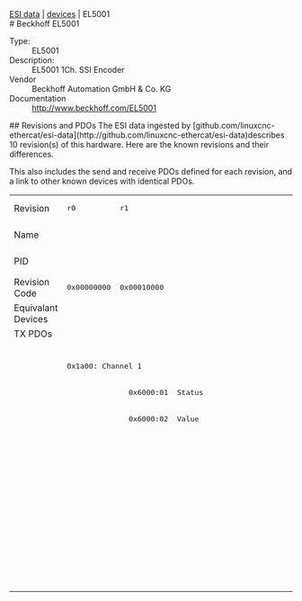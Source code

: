 <div class="nav"><a href="/esi-data">ESI data</a> | <a href="/esi-data/devices">devices</a> | EL5001</div>
#  Beckhoff EL5001

<dl>
  <dt>Type:</dt><dd>EL5001</dd>
  <dt>Description:</dt><dd>EL5001 1Ch. SSI Encoder</dd>
  <dt>Vendor</dt><dd>Beckhoff Automation GmbH & Co. KG</dd>
  <dt>Documentation</dt><dd><a href="http://www.beckhoff.com/EL5001">http://www.beckhoff.com/EL5001</a></dd>
</dl>
## Revisions and PDOs
The ESI data ingested by [github.com/linuxcnc-ethercat/esi-data](http://github.com/linuxcnc-ethercat/esi-data)describes 10 revision(s) of this hardware.  Here are the known revisions and their differences.

This also includes the send and receive PDOs defined for each revision, and a link to other known devices with identical PDOs.

<table>
<tr >
<td class="first">Revision</td>
<td ><pre>r0</pre></td>
<td ><pre>r1</pre></td>
<td ><pre>r1016</pre></td>
<td ><pre>r1017</pre></td>
<td ><pre>r1018</pre></td>
<td ><pre>r1019</pre></td>
<td ><pre>r1020</pre></td>
<td ><pre>r1021</pre></td>
<td ><pre>r9995</pre></td>
<td ><pre>r9996</pre></td>
</tr>
<tr >
<td class="first">Name</td>
<td  colspan=10 align="center"><pre>EL5001 1Ch. SSI Encoder</pre></td>
</tr>
<tr >
<td class="first">PID</td>
<td  colspan=10 align="center"><pre>0x13893052</pre></td>
</tr>
<tr >
<td class="first">Revision Code</td>
<td ><pre>0x00000000</pre></td>
<td ><pre>0x00010000</pre></td>
<td ><pre>0x03f80000</pre></td>
<td ><pre>0x03f90000</pre></td>
<td ><pre>0x03fa0000</pre></td>
<td ><pre>0x03fb0000</pre></td>
<td ><pre>0x03fc0000</pre></td>
<td ><pre>0x03fd0000</pre></td>
<td ><pre>0x270b0000</pre></td>
<td ><pre>0x270c0000</pre></td>
</tr>
<tr >
<td class="first">Equivalant Devices</td>
<td  colspan=10 align="center"></td>
</tr>
<tr class="txpdo pdosection">
<td class="first" rowspan=10 valign=top>TX PDOs</td>
<td colspan=8 align="left"></td>
<td colspan=2 align="left"><pre>: </pre></td>
<td></td>
</tr>
<tr class="txpdo pdosection">
<td  colspan=8 align="left"><pre>0x1a00: Channel 1</pre></td>
<td  colspan=2 align="left"></td>
</tr>
<tr class="txpdo">
<td ></td>
<td ><pre>  0x6000:01  Status                          BYTE (8 bits)</pre></td>
<td  colspan=8 align="left"></td>
</tr>
<tr class="txpdo">
<td ></td>
<td ><pre>  0x6000:02  Value                           UDINT (32 bits)</pre></td>
<td  colspan=8 align="left"></td>
</tr>
<tr class="txpdo pdosection">
<td  colspan=2 align="left"></td>
<td  colspan=6 align="left"><pre>0x1a01: SSI Inputs</pre></td>
<td  colspan=2 align="left"></td>
</tr>
<tr class="txpdo">
<td  colspan=2 align="left"></td>
<td ><pre>  0x6010:01  Data error                      BOOL</pre></td>
<td  colspan=5 align="left"><pre>  0x6010:01  Status__Data error              BOOL</pre></td>
<td  colspan=2 align="left"></td>
</tr>
<tr class="txpdo">
<td  colspan=2 align="left"></td>
<td ><pre>  0x6010:02  Frame error                     BOOL</pre></td>
<td  colspan=5 align="left"><pre>  0x6010:02  Status__Frame error             BOOL</pre></td>
<td  colspan=2 align="left"></td>
</tr>
<tr class="txpdo">
<td  colspan=2 align="left"></td>
<td ><pre>  0x6010:03  Power failure                   BOOL</pre></td>
<td  colspan=5 align="left"><pre>  0x6010:03  Status__Power failure           BOOL</pre></td>
<td  colspan=2 align="left"></td>
</tr>
<tr class="txpdo">
<td  colspan=7 align="left"></td>
<td ><pre>  0x6010:0e  Status__Sync error              BOOL</pre></td>
<td  colspan=2 align="left"></td>
</tr>
<tr class="txpdo">
<td  colspan=2 align="left"></td>
<td  colspan=6 align="left"><pre>  0x6010:11  Counter value                   UDINT (32 bits)</pre></td>
<td  colspan=2 align="left"></td>
</tr>
</table>
